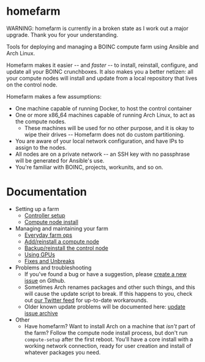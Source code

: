 # homefarm

WARNING: homefarm is currently in a broken state as I work out a major upgrade. Thank you for your understanding.

Tools for deploying and managing a BOINC compute farm using Ansible
and Arch Linux.

Homefarm makes it easier -- and _faster_ -- to install, reinstall,
configure, and update all your BOINC crunchboxes. It also makes you a
better netizen: all your compute nodes will install and update from a
local repository that lives on the control node.

Homefarm makes a few assumptions:

* One machine capable of running Docker, to host the control container
* One or more x86_64 machines capable of running Arch Linux, to act as
  the compute nodes.
  * These machines will be used for no other purpose, and it is okay
    to wipe their drives -- Homefarm does not do custom partitioning.
* You are aware of your local network configuration, and have IPs to
  assign to the nodes.
* All nodes are on a private network -- an SSH key with no passphrase
  will be generated for Ansible's use.
* You're familiar with BOINC, projects, workunits, and so on.

# Documentation

* Setting up a farm
    * [Controller setup](https://github.com/firepear/homefarm/blob/master/docs/control_install.md)
    * [Compute node install](https://github.com/firepear/homefarm/blob/master/docs/compute_install.md)
* Managing and maintaining your farm
    * [Everyday farm ops](https://github.com/firepear/homefarm/blob/master/docs/ssh.md)
    * [Add/reinstall a compute node](https://github.com/firepear/homefarm/blob/master/docs/newnode.md)
    * [Backup/reinstall the control node](https://github.com/firepear/homefarm/blob/master/docs/backup.md)
    * [Using GPUs](https://github.com/firepear/homefarm/blob/master/docs/gpgpu.md)
    * [Fixes and Unbreaks](https://github.com/firepear/homefarm/blob/master/docs/fixes.md)
* Problems and troubleshooting
    * If you've found a bug or have a suggestion, please [create a new
      issue](https://github.com/firepear/homefarm/issues) on Github.
    * Sometimes Arch renames packages and other such things, and this
      will cause the update script to break. If this happens to you,
      check out [our Twitter feed](https://twitter.com/firepear) for
      up-to-date workarounds.
    * Older known update problems will be documented here: [update
      issue
      archive](https://github.com/firepear/homefarm/blob/master/docs/known_issues.md)
* Other
    * Have homefarm? Want to install Arch on a machine that _isn't_
      part of the farm? Follow the compute node install process, but
      don't run `compute-setup` after the first reboot. You'll have a
      core install with a working network connection, ready for user
      creation and install of whatever packages you need.

